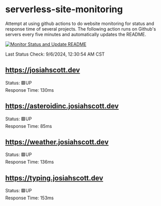 # serverless-site-monitoring
Attempt at using github actions to do website monitoring for status and response time of several projects. The following action runs on Github's servers every five minutes and automatically updates the README.  

[![Monitor Status and Update README](https://github.com/JosiahSco/serverless-site-monitoring/actions/workflows/monitor.yaml/badge.svg)](https://github.com/JosiahSco/serverless-site-monitoring/actions/workflows/monitor.yaml)

Last Status Check: 9/6/2024, 12:30:54 AM CST

## https://josiahscott.dev
Status: 🟩UP  
Response Time: 130ms

## https://asteroidinc.josiahscott.dev
Status: 🟩UP  
Response Time: 85ms

## https://weather.josiahscott.dev
Status: 🟩UP  
Response Time: 136ms

## https://typing.josiahscott.dev
Status: 🟩UP  
Response Time: 153ms

